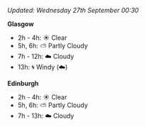 *Updated: Wednesday 27th September 00:30*

**Glasgow**

* 2h - 4h: :sunny: Clear
* 5h, 6h: :partly_sunny: Partly Cloudy
* 7h - 12h: :cloud: Cloudy
* 13h: :cyclone: Windy (:cloud:)

**Edinburgh**

* 2h - 4h: :sunny: Clear
* 5h, 6h: :partly_sunny: Partly Cloudy
* 7h - 13h: :cloud: Cloudy
